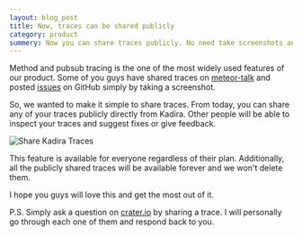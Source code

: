 ```yaml
---
layout: blog_post
title: Now, traces can be shared publicly
category: product
summery: Now you can share traces publicly. No need take screenshots and paste them on forums. Just share the link.
---
```


Method and pubsub tracing is the one of the most widely used features of our product. Some of you guys have shared traces on [meteor-talk](https://groups.google.com/d/msg/meteor-talk/frQxOm8ztbs/Uz1QlscBjY4J) and posted [issues](https://github.com/TelescopeJS/Telescope/pull/338#issuecomment-49514529) on GitHub simply by taking a screenshot.

So, we wanted to make it simple to share traces. From today, you can share any of your traces publicly directly from Kadira. Other people will be able to inspect your traces and suggest fixes or give feedback.

![Share Kadira Traces](https://i.cloudup.com/MgVg8Xz81v.gif)

This feature is available for everyone regardless of their plan. Additionally, all the publicly shared traces will be available forever and we won't delete them.

I hope you guys will love this and get the most out of it.

P.S. Simply ask a question on [crater.io](http://crater.io) by sharing a trace. I will personally go through each one of them and respond back to you.
